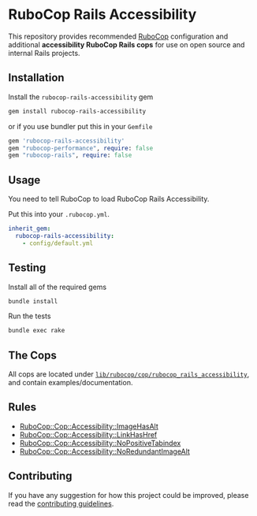 # RuboCop Rails Accessibility

This repository provides recommended [RuboCop](https://github.com/rubocop/rubocop) configuration and additional **accessibility RuboCop Rails cops** for use on open source and internal Rails projects.

## Installation

Install the `rubocop-rails-accessibility` gem

```sh
gem install rubocop-rails-accessibility
```

or if you use bundler put this in your `Gemfile`

```ruby
gem 'rubocop-rails-accessibility'
gem "rubocop-performance", require: false
gem "rubocop-rails", require: false
```

## Usage

You need to tell RuboCop to load RuboCop Rails Accessibility.

Put this into your `.rubocop.yml`.

``` yaml
inherit_gem:
  rubocop-rails-accessibility:
    - config/default.yml
```

## Testing

Install all of the required gems

```sh
bundle install
```

Run the tests

```sh
bundle exec rake
```

## The Cops

All cops are located under
[`lib/rubocop/cop/rubocop_rails_accessibility`](lib/rubocop/cop/rubocop_rails_accessibility), and contain
examples/documentation.

## Rules

- [RuboCop::Cop::Accessibility::ImageHasAlt](guides/image-has-alt.md)
- [RuboCop::Cop::Accessibility::LinkHasHref](guides/link-has-href.md)
- [RuboCop::Cop::Accessibility::NoPositiveTabindex](guides/no-positive-tabindex.md)
- [RuboCop::Cop::Accessibility::NoRedundantImageAlt](guides/no-redundant-image-alt.md)

## Contributing

If you have any suggestion for how this project could be improved, please read the [contributing guidelines](https://github.com/github/rubocop-rails-accessibility/blob/main/CONTRIBUTING.md).
